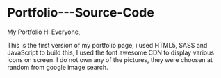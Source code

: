 # Portfolio---Source-Code
My Portfolio 
Hi Everyone,

This is the first version of my portfolio page, i used HTML5, SASS and JavaScript to build this, I used the font awesome CDN to display various icons on screen. I do not own any of the pictures, they were choosen at random from google image search.
